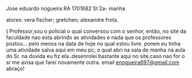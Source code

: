 Jose eduardo nogueira
RA 1701682
SI 2a- manha

atores:
vera fischer;
gretchen;
alexandre frota.

( Professor,sou o policial o qual conversou com o senhor, então, no site da faculdade nao 
esta abrindo as atividades e nada que os professores postou... pelo menos na data de hoje no qual estou livre.
porem eu tinha uma atividade salva aqui em meu pc, o qual abri na sala de manha na aula do Sr.
na duvida eu fiz ela..desenrolei bastante aqui no site,caso nao for o sr me avisa que farei novamente outra.
email enogueira697@gmail.com
abraço!

